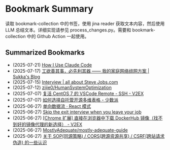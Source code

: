 # Bookmark Summary 
读取 bookmark-collection 中的书签，使用 jina reader 获取文本内容，然后使用 LLM 总结文本。详细实现请参见 process_changes.py。需要和 bookmark-collection 中的 Github Action 一起使用。
    
## Summarized Bookmarks
- (2025-07-21) [How I Use Claude Code](202507/2025-07-21-how-i-use-claude-code.md)
- (2025-07-17) [工欲善其事，必先利其器 —— 我的家庭网络组网方案 | Sukka's Blog](202507/2025-07-17-%E5%B7%A5%E6%AC%B2%E5%96%84%E5%85%B6%E4%BA%8B%EF%BC%8C%E5%BF%85%E5%85%88%E5%88%A9%E5%85%B6%E5%99%A8-%E2%80%94%E2%80%94-%E6%88%91%E7%9A%84%E5%AE%B6%E5%BA%AD%E7%BD%91%E7%BB%9C%E7%BB%84%E7%BD%91%E6%96%B9%E6%A1%88-sukka%27s-blog.md)
- (2025-07-15) [Interview | all about Steve Jobs.com](202507/2025-07-15-interview-all-about-steve-jobs.com.md)
- (2025-07-12) [zijie0/HumanSystemOptimization](202507/2025-07-12-zijie0-humansystemoptimization.md)
- (2025-07-07) [复活 CentOS 7 的 VSCode Remote - SSH - V2EX](202507/2025-07-07-%E5%A4%8D%E6%B4%BB-centos-7-%E7%9A%84-vscode-remote---ssh---v2ex.md)
- (2025-07-07) [如何选择自托管开源多维表格 - 少数派](202507/2025-07-07-%E5%A6%82%E4%BD%95%E9%80%89%E6%8B%A9%E8%87%AA%E6%89%98%E7%AE%A1%E5%BC%80%E6%BA%90%E5%A4%9A%E7%BB%B4%E8%A1%A8%E6%A0%BC---%E5%B0%91%E6%95%B0%E6%B4%BE.md)
- (2025-06-27) [单向数据流 · React 模式](202506/2025-06-27-%E5%8D%95%E5%90%91%E6%95%B0%E6%8D%AE%E6%B5%81-%C2%B7-react-%E6%A8%A1%E5%BC%8F.md)
- (2025-06-27) [Skip the exit interview when you leave your job](202506/2025-06-27-skip-the-exit-interview-when-you-leave-your-job.md)
- (2025-06-27) [[Chrome 扩展] 直接在浏览器中下载 DockerHub 镜像（找不到好的镜像代理的新选择） - V2EX](202506/2025-06-27-%5Bchrome-%E6%89%A9%E5%B1%95%5D-%E7%9B%B4%E6%8E%A5%E5%9C%A8%E6%B5%8F%E8%A7%88%E5%99%A8%E4%B8%AD%E4%B8%8B%E8%BD%BD-dockerhub-%E9%95%9C%E5%83%8F%EF%BC%88%E6%89%BE%E4%B8%8D%E5%88%B0%E5%A5%BD%E7%9A%84%E9%95%9C%E5%83%8F%E4%BB%A3%E7%90%86%E7%9A%84%E6%96%B0%E9%80%89%E6%8B%A9%EF%BC%89---v2ex.md)
- (2025-06-27) [MostlyAdequate/mostly-adequate-guide](202506/2025-06-27-mostlyadequate-mostly-adequate-guide.md)
- (2025-06-27) [关于 SOP(同源策略) / CORS(跨源资源共享) / CSRF(跨站请求伪造) 的一些认识](202506/2025-06-27-%E5%85%B3%E4%BA%8E-sop%28%E5%90%8C%E6%BA%90%E7%AD%96%E7%95%A5%29-cors%28%E8%B7%A8%E6%BA%90%E8%B5%84%E6%BA%90%E5%85%B1%E4%BA%AB%29-csrf%28%E8%B7%A8%E7%AB%99%E8%AF%B7%E6%B1%82%E4%BC%AA%E9%80%A0%29-%E7%9A%84%E4%B8%80%E4%BA%9B%E8%AE%A4%E8%AF%86.md)
